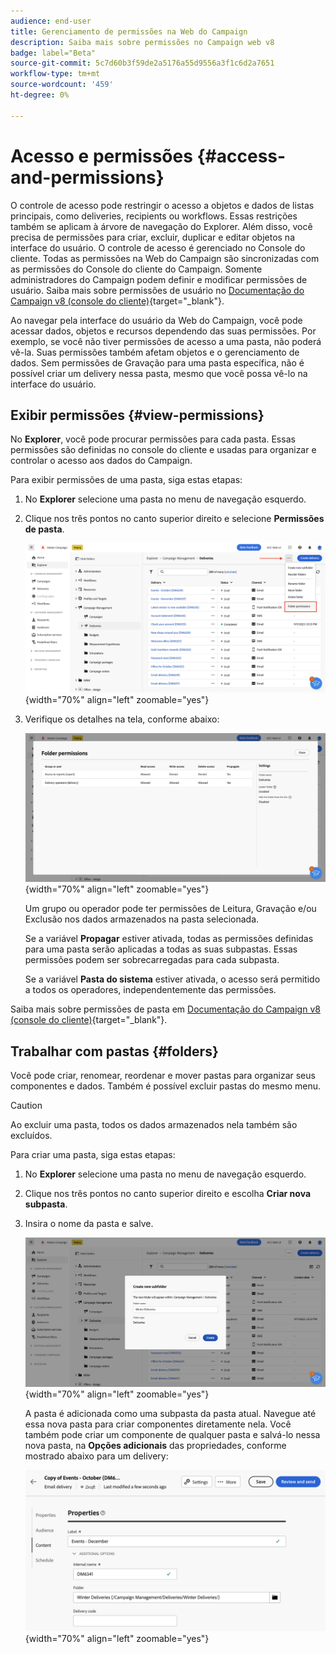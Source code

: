 ```yaml
---
audience: end-user
title: Gerenciamento de permissões na Web do Campaign
description: Saiba mais sobre permissões no Campaign web v8
badge: label="Beta"
source-git-commit: 5c7d60b3f59de2a5176a55d9556a3f1c6d2a7651
workflow-type: tm+mt
source-wordcount: '459'
ht-degree: 0%

---
```



# Acesso e permissões {#access-and-permissions}

O controle de acesso pode restringir o acesso a objetos e dados de listas principais, como deliveries, recipients ou workflows. Essas restrições também se aplicam à árvore de navegação do Explorer. Além disso, você precisa de permissões para criar, excluir, duplicar e editar objetos na interface do usuário. O controle de acesso é gerenciado no Console do cliente. Todas as permissões na Web do Campaign são sincronizadas com as permissões do Console do cliente do Campaign. Somente administradores do Campaign podem definir e modificar permissões de usuário. Saiba mais sobre permissões de usuário no [Documentação do Campaign v8 (console do cliente)](https://experienceleague.adobe.com/docs/campaign/campaign-v8/admin/permissions/gs-permissions.html){target="_blank"}.

Ao navegar pela interface do usuário da Web do Campaign, você pode acessar dados, objetos e recursos dependendo das suas permissões. Por exemplo, se você não tiver permissões de acesso a uma pasta, não poderá vê-la. Suas permissões também afetam objetos e o gerenciamento de dados. Sem permissões de Gravação para uma pasta específica, não é possível criar um delivery nessa pasta, mesmo que você possa vê-lo na interface do usuário.

## Exibir permissões {#view-permissions}

No **Explorer**, você pode procurar permissões para cada pasta. Essas permissões são definidas no console do cliente e usadas para organizar e controlar o acesso aos dados do Campaign.


Para exibir permissões de uma pasta, siga estas etapas:

1. No **Explorer** selecione uma pasta no menu de navegação esquerdo.
1. Clique nos três pontos no canto superior direito e selecione **Permissões de pasta**.

   ![](assets/permissions-view-menu.png){width="70%" align="left" zoomable="yes"}

1. Verifique os detalhes na tela, conforme abaixo:

   ![](assets/permissions-view-screen.png){width="70%" align="left" zoomable="yes"}

   Um grupo ou operador pode ter permissões de Leitura, Gravação e/ou Exclusão nos dados armazenados na pasta selecionada.

   Se a variável **Propagar** estiver ativada, todas as permissões definidas para uma pasta serão aplicadas a todas as suas subpastas. Essas permissões podem ser sobrecarregadas para cada subpasta.

   Se a variável **Pasta do sistema** estiver ativada, o acesso será permitido a todos os operadores, independentemente das permissões.

Saiba mais sobre permissões de pasta em [Documentação do Campaign v8 (console do cliente)](https://experienceleague.adobe.com/docs/campaign/campaign-v8/admin/permissions/folder-permissions.html){target="_blank"}.


## Trabalhar com pastas {#folders}

Você pode criar, renomear, reordenar e mover pastas para organizar seus componentes e dados. Também é possível excluir pastas do mesmo menu.

>[!CAUTION]
>
>Ao excluir uma pasta, todos os dados armazenados nela também são excluídos.

Para criar uma pasta, siga estas etapas:

1. No **Explorer** selecione uma pasta no menu de navegação esquerdo.
1. Clique nos três pontos no canto superior direito e escolha **Criar nova subpasta**.
1. Insira o nome da pasta e salve.

   ![](assets/create-new-subfolder.png){width="70%" align="left" zoomable="yes"}

   A pasta é adicionada como uma subpasta da pasta atual. Navegue até essa nova pasta para criar componentes diretamente nela. Você também pode criar um componente de qualquer pasta e salvá-lo nessa nova pasta, na **Opções adicionais** das propriedades, conforme mostrado abaixo para um delivery:

   ![](assets/delivery-properties-folder.png){width="70%" align="left" zoomable="yes"}

